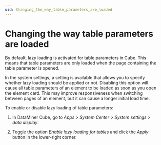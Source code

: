 ```yaml
---
uid: Changing_the_way_table_parameters_are_loaded
---
```


# Changing the way table parameters are loaded

By default, lazy loading is activated for table parameters in Cube. This means that table parameters are only loaded when the page containing the table parameter is opened.

In the system settings, a setting is available that allows you to specify whether lazy loading should be applied or not. Disabling this option will cause all table parameters of an element to be loaded as soon as you open the element card. This may improve responsiveness when switching between pages of an element, but it can cause a longer initial load time.

To enable or disable lazy loading of table parameters:

1. In DataMiner Cube, go to *Apps* > *System Center* > *System settings* > *data display*.

1. Toggle the option *Enable lazy loading for tables* and click the *Apply* button in the lower-right corner.
